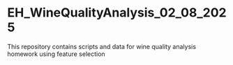 # EH_WineQualityAnalysis_02_08_2025
This repository contains scripts and data for wine quality analysis homework using feature selection
